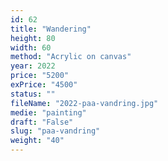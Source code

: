 ```yaml
---
id: 62
title: "Wandering"
height: 80
width: 60
method: "Acrylic on canvas"
year: 2022
price: "5200"
exPrice: "4500"
status: ""
fileName: "2022-paa-vandring.jpg"
medie: "painting"
draft: "False"
slug: "paa-vandring"
weight: "40"
---
```

